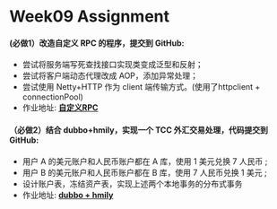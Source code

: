 # Week09 Assignment
#### (必做1）改造自定义 RPC 的程序，提交到 GitHub:     
   - 尝试将服务端写死查找接口实现类变成泛型和反射；
   - 尝试将客户端动态代理改成 AOP，添加异常处理；
   - 尝试使用 Netty+HTTP 作为 client 端传输方式。(使用了httpclient + connectionPool)
   - 作业地址: **[自定义RPC](rpc01)**
     
#### （必做2）结合 dubbo+hmily，实现一个 TCC 外汇交易处理，代码提交到 GitHub:
     
   - 用户 A 的美元账户和人民币账户都在 A 库，使用 1 美元兑换 7 人民币 ;
   - 用户 B 的美元账户和人民币账户都在 B 库，使用 7 人民币兑换 1 美元 ;
   - 设计账户表，冻结资产表，实现上述两个本地事务的分布式事务
   - 作业地址: **[dubbo + hmily](rpc02)**